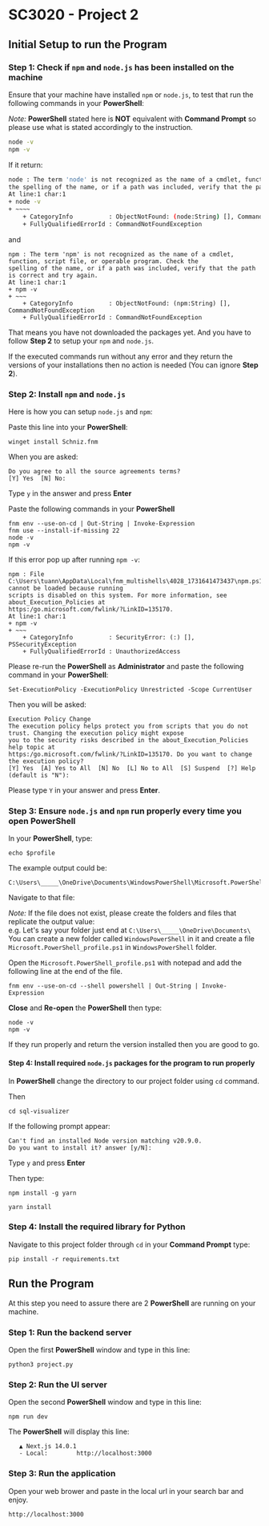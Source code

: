 # SC3020 - Project 2

## Initial Setup to run the Program

### Step 1: Check if `npm` and `node.js` has been installed on the machine
Ensure that your machine have installed `npm` or `node.js`, to test that run the following commands in your **PowerShell**:

*Note:* **PowerShell** stated here is **NOT** equivalent with **Command Prompt** so please use what is stated accordingly to the instruction.

```bash
node -v
npm -v
```

If it return:
```bash
node : The term 'node' is not recognized as the name of a cmdlet, function, script file, or operable program. Check
the spelling of the name, or if a path was included, verify that the path is correct and try again.
At line:1 char:1
+ node -v
+ ~~~~
    + CategoryInfo          : ObjectNotFound: (node:String) [], CommandNotFoundException
    + FullyQualifiedErrorId : CommandNotFoundException
```
and 
```
npm : The term 'npm' is not recognized as the name of a cmdlet, function, script file, or operable program. Check the
spelling of the name, or if a path was included, verify that the path is correct and try again.
At line:1 char:1
+ npm -v
+ ~~~
    + CategoryInfo          : ObjectNotFound: (npm:String) [], CommandNotFoundException
    + FullyQualifiedErrorId : CommandNotFoundException
```

That means you have not downloaded the packages yet. And you have to follow **Step 2** to setup your `npm` and `node.js`.

If the executed commands run without any error and they return the versions of your installations then no action is needed (You can ignore **Step 2**).


### Step 2: Install `npm` and `node.js`
Here is how you can setup `node.js` and `npm`:

Paste this line into your **PowerShell**:
```
winget install Schniz.fnm
```

When you are asked:
```
Do you agree to all the source agreements terms?
[Y] Yes  [N] No:
```

Type `y` in the answer and press **Enter**

Paste the following commands in your **PowerShell**
```
fnm env --use-on-cd | Out-String | Invoke-Expression
fnm use --install-if-missing 22
node -v 
npm -v 
```

If this error pop up after running `npm -v`:

```
npm : File C:\Users\tuann\AppData\Local\fnm_multishells\4028_1731641473437\npm.ps1 cannot be loaded because running
scripts is disabled on this system. For more information, see about_Execution_Policies at
https:/go.microsoft.com/fwlink/?LinkID=135170.
At line:1 char:1
+ npm -v
+ ~~~
    + CategoryInfo          : SecurityError: (:) [], PSSecurityException
    + FullyQualifiedErrorId : UnauthorizedAccess
```

Please re-run the **PowerShell** as **Administrator** and paste the following command in your **PowerShell**:

```
Set-ExecutionPolicy -ExecutionPolicy Unrestricted -Scope CurrentUser
```

Then you will be asked:
```
Execution Policy Change
The execution policy helps protect you from scripts that you do not trust. Changing the execution policy might expose
you to the security risks described in the about_Execution_Policies help topic at
https:/go.microsoft.com/fwlink/?LinkID=135170. Do you want to change the execution policy?
[Y] Yes  [A] Yes to All  [N] No  [L] No to All  [S] Suspend  [?] Help (default is "N"):
```

Please type `Y` in your answer and press **Enter**.


### Step 3: Ensure `node.js` and `npm` run properly every time you open PowerShell

In your **PowerShell**, type:
```
echo $profile
```

The example output could be:
```
C:\Users\_____\OneDrive\Documents\WindowsPowerShell\Microsoft.PowerShell_profile.ps1
```

Navigate to that file:

*Note:* If the file does not exist, please create the folders and files that replicate the output value:<br>
e.g. Let's say your folder just end at `C:\Users\_____\OneDrive\Documents\`<br>
You can create a new folder called `WindowsPowerShell` in it and create a file `Microsoft.PowerShell_profile.ps1` in `WindowsPowerShell` folder.

Open the `Microsoft.PowerShell_profile.ps1` with notepad and add the following line at the end of the file.
```
fnm env --use-on-cd --shell powershell | Out-String | Invoke-Expression
```

**Close** and **Re-open** the **PowerShell** then type:
```
node -v
npm -v
```

If they run properly and return the version installed then you are good to go.

#### Step 4: Install required `node.js` packages for the program to run properly

In **PowerShell** change the directory to our project folder using `cd` command.

Then
```
cd sql-visualizer
```

If the following prompt appear:
```
Can't find an installed Node version matching v20.9.0.
Do you want to install it? answer [y/N]:
```

Type `y` and press **Enter**

Then type:

```
npm install -g yarn
```

```
yarn install
```

### Step 4: Install the required library for Python

Navigate to this project folder through `cd` in your **Command Prompt** type:
```
pip install -r requirements.txt
```

## Run the Program
At this step you need to assure there are 2 **PowerShell** are running on your machine.

### Step 1: Run the backend server
Open the first **PowerShell** window and type in this line:
```
python3 project.py
```


### Step 2: Run the UI server
Open the second **PowerShell** window and type in this line:
```
npm run dev
```
The **PowerShell** will display this line:
```
   ▲ Next.js 14.0.1
   - Local:        http://localhost:3000
```

### Step 3: Run the application
Open your web brower and paste in the local url in your search bar and enjoy.
```
http://localhost:3000
```

















